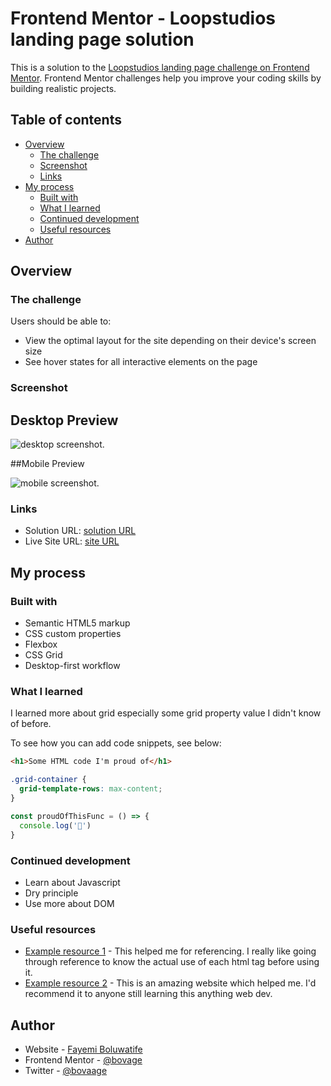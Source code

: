 # Frontend Mentor - Loopstudios landing page solution

This is a solution to the [Loopstudios landing page challenge on Frontend Mentor](https://www.frontendmentor.io/challenges/loopstudios-landing-page-N88J5Onjw). Frontend Mentor challenges help you improve your coding skills by building realistic projects. 

## Table of contents

- [Overview](#overview)
  - [The challenge](#the-challenge)
  - [Screenshot](#screenshot)
  - [Links](#links)
- [My process](#my-process)
  - [Built with](#built-with)
  - [What I learned](#what-i-learned)
  - [Continued development](#continued-development)
  - [Useful resources](#useful-resources)
- [Author](#author)

## Overview

### The challenge

Users should be able to:

- View the optimal layout for the site depending on their device's screen size
- See hover states for all interactive elements on the page

### Screenshot
## Desktop Preview
![desktop screenshot](./images/desktop%20screenshot.png).

##Mobile Preview

![mobile screenshot]("./images/mobile%20screeshot.png").


### Links

- Solution URL: [solution URL](https://github.com/BOVAGE/loopstudio-challenge)
- Live Site URL: [site URL](https://bovage.github.io/loopstudio-challenge)

## My process

### Built with

- Semantic HTML5 markup
- CSS custom properties
- Flexbox
- CSS Grid
- Desktop-first workflow


### What I learned
I learned more about grid especially some grid property value I didn't know of before.

To see how you can add code snippets, see below:

```html
<h1>Some HTML code I'm proud of</h1>
```
```css
.grid-container {
  grid-template-rows: max-content;
}
```
```js
const proudOfThisFunc = () => {
  console.log('🎉')
}
```

### Continued development

- Learn about Javascript
- Dry principle
- Use more about DOM

### Useful resources

- [Example resource 1](https://www.w3schools.com/) - This helped me for referencing. I really like going through reference to know the actual use of each html tag before using it.
- [Example resource 2](https://developer.mozilla.org/) - This is an amazing website which helped me. I'd recommend it to anyone still learning this anything web dev.

## Author

- Website - [Fayemi Boluwatife](https://www.your-site.com)
- Frontend Mentor - [@bovage](https://www.frontendmentor.io/profile/BOVAGE)
- Twitter - [@bovaage](https://www.twitter.com/bovaage)

